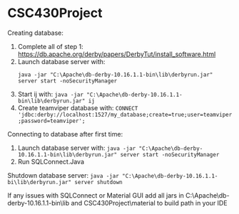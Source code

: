 # CSC430Project

Creating database:

1) Complete all of step 1: https://db.apache.org/derby/papers/DerbyTut/install_software.html
2) Launch database server with:
   ```
   java -jar "C:\Apache\db-derby-10.16.1.1-bin\lib\derbyrun.jar" server start -noSecurityManager
   ```
4) Start ij with: ```java -jar "C:\Apache\db-derby-10.16.1.1-bin\lib\derbyrun.jar" ij```
5) Create teamviper database with: ```CONNECT 'jdbc:derby://localhost:1527/my_database;create=true;user=teamviper;password=teamviper';```

Connecting to database after first time:
1) Launch database server with: ```java -jar "C:\Apache\db-derby-10.16.1.1-bin\lib\derbyrun.jar" server start -noSecurityManager```
2) Run SQLConnect.Java

Shutdown database server:
```java -jar "C:\Apache\db-derby-10.16.1.1-bi\lib\derbyrun.jar" server shutdown```
 
If any issues with SQLConnect or Material GUI add all jars in C:\Apache\db-derby-10.16.1.1-bin\lib and CSC430Project\material to build path in your IDE
